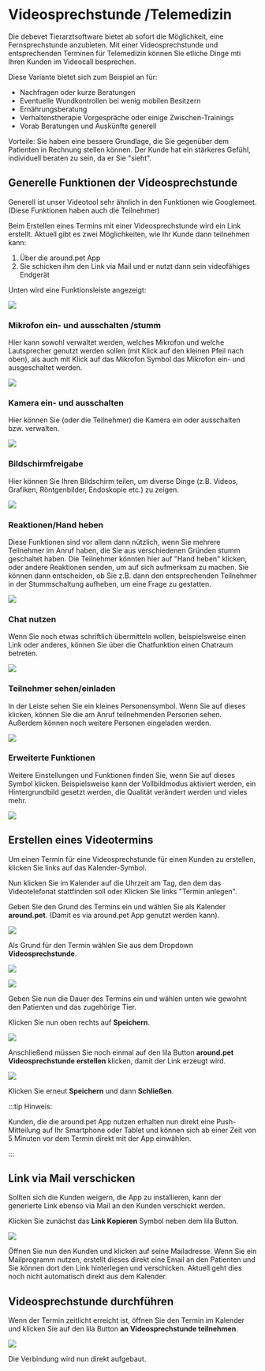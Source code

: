 # Videosprechstunde /Telemedizin 

Die debevet Tierarztsoftware bietet ab sofort die Möglichkeit, eine Fernsprechstunde anzubieten. Mit einer Videosprechstunde und
entsprechenden Terminen für Telemedizin können Sie etliche Dinge mti Ihren Kunden im Videocall besprechen.

Diese Variante bietet sich zum Beispiel an für: 
* Nachfragen oder kurze Beratungen
* Eventuelle Wundkontrollen bei wenig mobilen Besitzern
* Ernährungsberatung
* Verhaltenstherapie Vorgespräche oder einige Zwischen-Trainings
* Vorab Beratungen und Auskünfte generell

Vorteile: Sie haben eine bessere Grundlage, die Sie gegenüber dem Patienten in Rechnung stellen können. Der Kunde hat ein stärkeres Gefühl,
individuell beraten zu sein, da er Sie "sieht". 

## Generelle Funktionen der Videosprechstunde

Generell ist unser Videotool sehr ähnlich in den Funktionen wie Googlemeet. (Diese Funktionen haben auch die Teilnehmer) 

Beim Erstellen eines Termins mit einer Videosprechstunde wird ein Link erstellt. Aktuell gibt es zwei Möglichkeiten, wie Ihr Kunde dann teilnehmen kann:  

1. Über die around.pet App 
2. Sie schicken ihm den Link via Mail und er nutzt dann sein videofähiges Endgerät

Unten wird eine Funktionsleiste angezeigt: 


![](../../static/img/videocall/jitsi_leiste1.png)  

### Mikrofon ein- und ausschalten /stumm

Hier kann sowohl verwaltet werden, welches Mikrofon und welche Lautsprecher genutzt werden sollen (mit Klick auf den kleinen Pfeil nach oben), als auch mit Klick auf das Mikrofon Symbol 
das Mikrofon ein- und ausgeschaltet werden.

![](../../static/img/videocall/jitsi_mikrofon.png)  

### Kamera ein- und ausschalten

Hier können Sie (oder die Teilnehmer) die Kamera ein oder ausschalten bzw. verwalten.  

![](../../static/img/videocall/jisti_kamera.png)

### Bildschirmfreigabe  

Hier können Sie Ihren Bildschirm teilen, um diverse Dinge (z.B. Videos, Grafiken, Röntgenbilder, Endoskopie etc.) zu zeigen.  

![](../../static/img/videocall/jitsi_bildschirmfreigabe.png)  

### Reaktionen/Hand heben  

Diese Funktionen sind vor allem dann nützlich, wenn Sie mehrere Teilnehmer im Anruf haben, die Sie aus verschiedenen Gründen stumm geschaltet haben. Die Teilnehmer
könnten hier auf "Hand heben" klicken, oder andere Reaktionen senden, um auf sich aufmerksam zu machen. Sie können dann entscheiden, ob Sie z.B. dann den entsprechenden 
Teilnehmer in der Stummschaltung aufheben, um eine Frage zu gestatten.

![](../../static/img/videocall/jitsi_reaktionen_handheben.png)

### Chat nutzen 

Wenn Sie noch etwas schriftlich übermitteln wollen, beispielsweise einen Link oder anderes, können Sie über die Chatfunktion einen Chatraum betreten. 

![](../../static/img/videocall/jitsi_chat.png)

### Teilnehmer sehen/einladen 

In der Leiste sehen Sie ein kleines Personensymbol. Wenn Sie auf dieses klicken, können Sie die am Anruf teilnehmenden Personen sehen. Außerdem können
noch weitere Personen eingeladen werden.  

![](../../static/img/videocall/jitsi_anwesende.png)

### Erweiterte Funktionen  

Weitere Einstellungen und Funktionen finden Sie, wenn Sie auf dieses Symbol klicken. Beispielsweise kann der Vollbildmodus aktiviert werden, ein Hintergrundbild
gesetzt werden, die Qualität verändert werden und vieles mehr. 

![](../../static/img/videocall/jitsi_erweiterte_vorlagen.png)

## Erstellen eines Videotermins

Um einen Termin für eine Videosprechstunde für einen Kunden zu erstellen, klicken Sie links auf das Kalender-Symbol.

Nun klicken Sie im Kalender auf die Uhrzeit am Tag, den dem das Videotelefonat stattfinden soll oder Klicken Sie links "Termin anlegen".  

Geben Sie den Grund des Termins ein und wählen Sie als Kalender **around.pet**. (Damit es via around.pet App genutzt werden kann).   

![](../../static/img/videocall/videocall_erstellen-__kalenderwahl.png)  

Als Grund für den Termin wählen Sie aus dem Dropdown **Videosprechstunde**.  

![](../../static/img/videocall/videocall_erstellen1.png)  

![](../../static/img/videocall/videocall_erstellen2.png)  

Geben Sie nun die Dauer des Termins ein und wählen unten wie gewohnt den Patienten und das zugehörige Tier. 

Klicken Sie nun oben rechts auf **Speichern**.

![](../../static/img/videocall/videocall_erstellen_speichern.png)  

Anschließend müssen Sie noch einmal auf den lila Button **around.pet Videosprechstunde erstellen** klicken, damit der Link erzeugt wird.

![](../../static/img/videocall/videocall_link_erstellen.png) 

Klicken Sie erneut **Speichern** und dann **Schließen**.  

:::tip Hinweis:

Kunden, die die around.pet App nutzen erhalten nun direkt eine Push-Mitteilung auf Ihr Smartphone oder Tablet und können sich ab einer Zeit von 5 Minuten
vor dem Termin direkt mit der App einwählen.

::: 

## Link via Mail verschicken  

Sollten sich die Kunden weigern, die App zu installieren, kann der generierte Link ebenso via Mail an den Kunden verschickt werden. 

Klicken Sie zunächst das **Link Kopieren** Symbol neben dem lila Button.  

![](../../static/img/videocall/videocall_link_kopieren.png) 

Öffnen Sie nun den Kunden und klicken auf seine Mailadresse. Wenn Sie ein Mailprogramm nutzen, erstellt dieses direkt eine Email an den Patienten und Sie
können dort den Link hinterlegen und verschicken. Aktuell geht dies noch nicht automatisch direkt aus dem Kalender.  

## Videosprechstunde durchführen  

Wenn der Termin zeitlicht erreicht ist, öffnen Sie den Termin im Kalender und klicken Sie auf den lila Button **an Videosprechstunde teilnehmen**.  

![](../../static/img/videocall/videocall_selbst_teilnehmen.png)

Die Verbindung wird nun direkt aufgebaut.